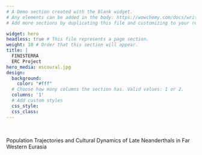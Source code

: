 ```yaml
---
# A Demo section created with the Blank widget.
# Any elements can be added in the body: https://wowchemy.com/docs/writing-markdown-latex/
# Add more sections by duplicating this file and customizing to your requirements.

widget: hero 
headless: true # This file represents a page section.
weight: 10 # Order that this section will appear.
title: |
  FINISTERRA
  ERC Project
hero_media: escoural.jpg
design:
  background:
    color: "#fff"
  # Choose how many columns the section has. Valid values: 1 or 2.
  columns: '1'
  # Add custom styles
  css_style:
  css_class:
---
```


<br>

Population Trajectories and Cultural Dynamics of Late Neanderthals in Far Western Eurasia
